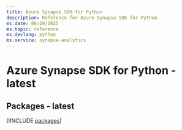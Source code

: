 ```yaml
---
title: Azure Synapse SDK for Python
description: Reference for Azure Synapse SDK for Python
ms.date: 06/20/2025
ms.topic: reference
ms.devlang: python
ms.service: synapse-analytics
---
```

# Azure Synapse SDK for Python - latest
## Packages - latest
[!INCLUDE [packages](synapse-index.md)]